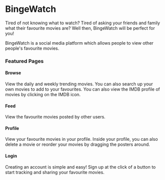 # BingeWatch

Tired of not knowing what to watch? Tired of asking your friends and family what their favourite movies are? Well then, BingeWatch will be perfect for you!

BingeWatch is a social media platform which allows people to view other people's favourite movies.

### Featured Pages

#### Browse

View the daily and weekly trending movies. You can also search up your own movies to add to your favourites. You can also view the IMDB profile of movies by clicking on the IMDB icon.

#### Feed

View the favourite movies posted by other users.

#### Profile

View your favourite movies in your profile. Inside your profile, you can also delete a movie or reorder your movies by dragging the posters around.

#### Login

Creating an account is simple and easy! Sign up at the click of a button to start tracking and sharing your favourite movies.
